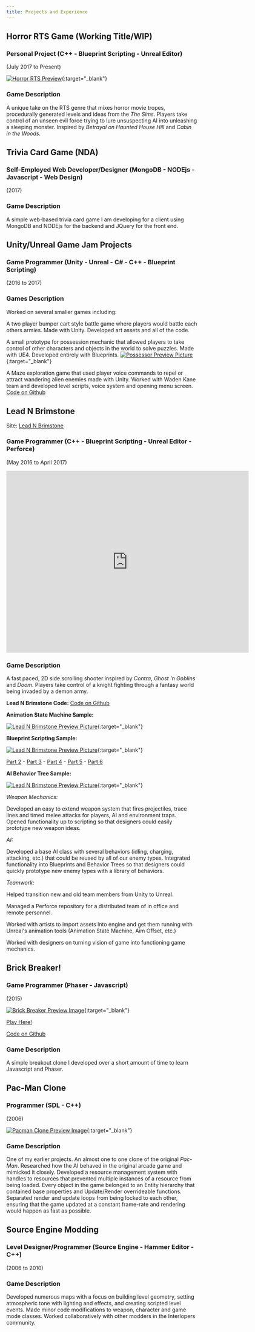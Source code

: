 ```yaml
---
title: Projects and Experience
---
```


## Horror RTS Game (Working Title/WIP)

### Personal Project (C++ - Blueprint Scripting - Unreal Editor)
(July 2017 to Present)

[![Horror RTS Preview](/assets/img/HHTBSPreview.png)](/assets/img/HHTBSPreview.png){:target="_blank"}
<div style="display:none;">_</div>

### Game Description
A unique take on the RTS genre that mixes horror movie tropes, procedurally generated levels and ideas from the  _The Sims_. Players take control of an unseen evil force trying to lure unsuspecting AI into unleashing a sleeping monster. Inspired by _Betrayal on Haunted House Hill_ and _Cabin in the Woods_.


## Trivia Card Game (NDA)

### Self-Employed Web Developer/Designer (MongoDB - NODEjs - Javascript - Web Design)
(2017)

### Game Description
A simple web-based trivia card game I am developing for a client using MongoDB and NODEjs for the backend and JQuery for the front end.


## Unity/Unreal Game Jam Projects

### Game Programmer (Unity - Unreal - C# - C++ - Blueprint Scripting)
(2016 to 2017)

### Games Description
Worked on several smaller games including:

A two player bumper cart style battle game where players would battle each others armies. Made with Unity. Developed art assets and all of the code.

A small prototype for possession mechanic that allowed players to take control of other characters and objects in the world to solve puzzles. Made with UE4. Developed entirely with Blueprints.
[![Possessor Preview Picture](/assets/img/PossPreview.gif)](/assets/img/PossPreview.gif){:target="_blank"}
<div style="display:none;">_</div>

A Maze exploration game that used player voice commands to repel or attract wandering alien enemies made with Unity. Worked with Waden Kane team and developed level scripts, voice system and opening menu screen.
[Code on Github](https://github.com/moariqplz/Country-Men-GameJam)

## Lead N Brimstone
Site: [Lead N Brimstone](http://www.wadenkanestudios.com/#!projects/leadnbrimestone.html)

### Game Programmer (C++ - Blueprint Scripting - Unreal Editor - Perforce)
(May 2016 to April 2017)

<iframe src="https://drive.google.com/file/d/0ByegvJ7suqvHRjFoTTNPbW5TM2c/preview" width="640" height="480" frameBorder="0"></iframe>

### Game Description
A fast paced, 2D side scrolling shooter inspired by _Contra_, _Ghost 'n Goblins_ and _Doom_. Players take control of a knight fighting through a fantasy world being invaded by a demon army.

**Lead N Brimstone Code:**
[Code on Github](https://github.com/calebsmth54/LeadNBrimstone)

**Animation State Machine Sample:**

[![Lead N Brimstone Preview Picture](/assets/img/LnBPreview2.png)](/assets/img/LnBPreview2.png){:target="_blank"}
<div style="display:none;">_</div>

**Blueprint Scripting Sample:**

[![Lead N Brimstone Preview Picture](/assets/img/BPPreview1.png)](/assets/img/BPPreview1.png){:target="_blank"}
<div style="display:none;">_</div>

[Part 2](/assets/img/BPPreview2.png) -
[Part 3](/assets/img/BPPreview3.png) -
[Part 4](/assets/img/BPPreview4.png) -
[Part 5](/assets/img/BPPreview5.png) -
[Part 6](/assets/img/BPPreview6.png)


**AI Behavior Tree Sample:**

[![Lead N Brimstone Preview Picture](/assets/img/LnBPreview3.png)](/assets/img/LnBPreview3.png){:target="_blank"}
<div style="display:none;">_</div>

*Weapon Mechanics:*

Developed an easy to extend weapon system that fires projectiles, trace lines and timed melee attacks for players, AI and environment traps. Opened functionality up to scripting so that designers could easily prototype new weapon ideas.


*AI:*

Developed a base AI class with several behaviors (idling, charging, attacking, etc.) that could be reused by all of our enemy types. Integrated functionality into Blueprints and Behavior Trees so that designers could quickly prototype new enemy types with a library of behaviors.


*Teamwork:*

Helped transition new and old team members from Unity to Unreal.

Managed a Perforce repository for a distributed team of in office and remote personnel.

Worked with artists to import assets into engine and get them running with Unreal's animation tools (Animation State Machine, Aim Offset, etc.)

Worked with designers on turning vision of game into functioning game mechanics.

## Brick Breaker!

### Game Programmer (Phaser - Javascript)
(2015)

[![Brick Breaker Preview Image](/assets/img/BBPreview.png)](/assets/img/BBPreview.png){:target="_blank"}
<div style="display:none;">_</div>

[Play Here!](/phaser-games/BrickBreaker/brickbreaker.html)

[Code on Github](https://github.com/calebsmth54/BrickBreaker)

### Game Description
A simple breakout clone I developed over a short amount of time to learn Javascript and Phaser.

## Pac-Man Clone

### Programmer (SDL - C++)
(2006)

[![Pacman Clone Preview Image](/assets/img/PMPreview.PNG)](/assets/img/PMPreview.PNG){:target="_blank"}
<div style="display:none;">_</div>

### Game Description
One of my earlier projects. An almost one to one clone of the original _Pac-Man_. Researched how the AI behaved in the original arcade game and mimicked it closely. Developed a resource management system with handles to resources that prevented multiple instances of a resource from being loaded. Every object in the game belonged to an Entity hierarchy that contained base properties and Update/Render overrideable functions. Separated render and update loops from being locked to each other, ensuring that the game updated at a constant frame-rate and rendering would happen as fast as possible.


## Source Engine Modding

### Level Designer/Programmer (Source Engine - Hammer Editor - C++)
(2006 to 2010)

### Game Description
Developed numerous maps with a focus on building level geometry, setting atmospheric tone with lighting and effects, and creating scripted level events. Made minor code modifications to weapon, character and game mode classes. Worked collaboratively with other modders in the Interlopers community.
